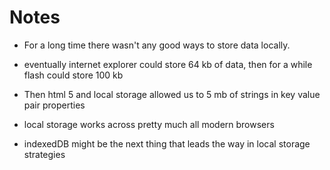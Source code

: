 # Notes

- For a long time there wasn't any good ways to store data locally.

- eventually internet explorer could store 64 kb of data, then for a while flash could store 100 kb

- Then html 5 and local storage allowed us to 5 mb of strings in  key value pair properties

- local storage works across pretty much all modern browsers

- indexedDB might be the next thing that leads the way in local storage strategies